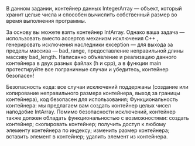 В данном задании,
 контейнер данных IntegerArray — объект,
 который хранит целые числа и способен вычислить собственный размер во время выполнения программы.

За основу вы можете взять контейнер IntArray.
Однако ваша задача — использовать вместо ассертов механизм исключения C++ ,
генерировать исключения наследники exception — для выхода за пределы массива — bad_range,
предоставление неправильной длины массиву bad_length.
Написанно объявление и реализацию данного контейнера в двух разных файлах (h и сpp),
а в функции main протестируйте все пограничные случаи и убедитесь, контейнер безопасен!

Безопасность кода: 
все случаи исключений поддержаны (создание или копирование неправильного размера контейнера,
выход за границы контейнера), код безопасен для использования;
Функциональность контейнера: мы предлагаем вам создать контейнер целых чисел наподобие IntArray. 
Помимо безопасности исключений, контейнер также должен обладать функциональностью с возможностями:
создать контейнер;
скопировать контейнер;
получить доступ к любому элементу контейнера по индексу;
изменить размер контейнера;
вставить элемент в контейнер;
удалить элемент из контейнера.
